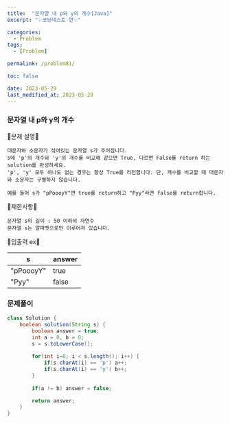 ```yaml
---
title:  "문자열 내 p와 y의 개수[Java]"
excerpt: "✨코딩테스트 연✨"

categories:
  - Problem
tags:
  - [Problem]

permalink: /problem81/

toc: false

date: 2023-05-29
last_modified_at: 2023-05-29
---
```

### 문자열 내 p와 y의 개수

💫문제 설명💫

```
대문자와 소문자가 섞여있는 문자열 s가 주어집니다. 
s에 'p'의 개수와 'y'의 개수를 비교해 같으면 True, 다르면 False를 return 하는 solution를 완성하세요. 
'p', 'y' 모두 하나도 없는 경우는 항상 True를 리턴합니다. 단, 개수를 비교할 때 대문자와 소문자는 구별하지 않습니다.

예를 들어 s가 "pPoooyY"면 true를 return하고 "Pyy"라면 false를 return합니다.
```

💫제한사항💫

```
문자열 s의 길이 : 50 이하의 자연수
문자열 s는 알파벳으로만 이루어져 있습니다.
```

💫입출력 ex💫

|s|answer|
|------|---|
|"pPoooyY"|true|
|"Pyy"|false|

### 문제풀이

```java
class Solution {
    boolean solution(String s) {
        boolean answer = true;
        int a = 0, b = 0;
        s = s.toLowerCase();
        
        for(int i=0; i < s.length(); i++) {
            if(s.charAt(i) == 'p') a++;
            if(s.charAt(i) == 'y') b++;
        }
        
        if(a != b) answer = false;

        return answer;
    }
}
```
